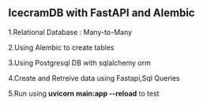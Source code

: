 ## IcecramDB with FastAPI and Alembic

1.Relational Database : Many-to-Many 

2.Using Alembic to create tables 

3.Using Postgresql DB with sqlalchemy orm

4.Create and Retreive data using Fastapi,Sql Queries

5.Run using **uvicorn main:app --reload** to test
